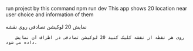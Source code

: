 run project by this command npm run dev
This app shows 20 location near user choice and information of them 
<br><br/>
        نمایش 20 لوکیشن تصادفی روی نقشه
  
        روی هر نقطه از نقشه کلیک کنید 20 لوکیشن تصادفی در اطراف آن نمایش داده می شود.
